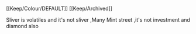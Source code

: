 [[Keep/Colour/DEFAULT]] [[Keep/Archived]] 

Sliver is volatiles and it's not sliver ,Many Mint street ,it's not investment and diamond also



